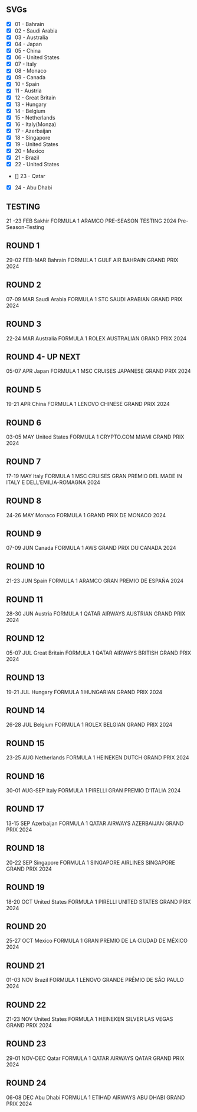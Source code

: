 ## SVGs
- [x] 01 - Bahrain
- [x] 02 - Saudi Arabia
- [x] 03 - Australia
- [x] 04 - Japan
- [x] 05 - China
- [x] 06 - United States
- [x] 07 - Italy
- [x] 08 - Monaco
- [x] 09 - Canada
- [x] 10 - Spain
- [x] 11 - Austria
- [x] 12 - Great Britain
- [x] 13 - Hungary
- [x] 14 - Belgium
- [x] 15 - Netherlands
- [x] 16 - Italy(Monza)
- [x] 17 - Azerbaijan
- [x] 18 - Singapore
- [x] 19 - United States
- [x] 20 - Mexico
- [x] 21 - Brazil
- [x]  22 - United States
- []  23 - Qatar
- [x]  24 - Abu Dhabi

## TESTING
21 -23 FEB
Sakhir
FORMULA 1 ARAMCO PRE-SEASON TESTING 2024
Pre-Season-Testing

## ROUND 1
29-02 FEB-MAR
Bahrain
FORMULA 1 GULF AIR BAHRAIN GRAND PRIX 2024

## ROUND 2
07-09 MAR
Saudi Arabia
FORMULA 1 STC SAUDI ARABIAN GRAND PRIX 2024

## ROUND 3
22-24 MAR
Australia
FORMULA 1 ROLEX AUSTRALIAN GRAND PRIX 2024

## ROUND 4- UP NEXT
05-07 APR
Japan
FORMULA 1 MSC CRUISES JAPANESE GRAND PRIX 2024

## ROUND 5
19-21 APR
China
FORMULA 1 LENOVO CHINESE GRAND PRIX 2024

## ROUND 6
03-05 MAY
United States
FORMULA 1 CRYPTO.COM MIAMI GRAND PRIX 2024

## ROUND 7
17-19 MAY
Italy
FORMULA 1 MSC CRUISES GRAN PREMIO DEL MADE IN ITALY E DELL'EMILIA-ROMAGNA 2024

## ROUND 8
24-26 MAY
Monaco
FORMULA 1 GRAND PRIX DE MONACO 2024

## ROUND 9
07-09 JUN
Canada
FORMULA 1 AWS GRAND PRIX DU CANADA 2024

## ROUND 10
21-23 JUN
Spain
FORMULA 1 ARAMCO GRAN PREMIO DE ESPAÑA 2024

## ROUND 11
28-30 JUN
Austria
FORMULA 1 QATAR AIRWAYS AUSTRIAN GRAND PRIX 2024

## ROUND 12
05-07 JUL
Great Britain
FORMULA 1 QATAR AIRWAYS BRITISH GRAND PRIX 2024

## ROUND 13
19-21 JUL
Hungary
FORMULA 1 HUNGARIAN GRAND PRIX 2024

## ROUND 14
26-28 JUL
Belgium
FORMULA 1 ROLEX BELGIAN GRAND PRIX 2024

## ROUND 15
23-25 AUG
Netherlands
FORMULA 1 HEINEKEN DUTCH GRAND PRIX 2024

## ROUND 16
30-01 AUG-SEP
Italy
FORMULA 1 PIRELLI GRAN PREMIO D’ITALIA 2024

## ROUND 17
13-15 SEP
Azerbaijan
FORMULA 1 QATAR AIRWAYS AZERBAIJAN GRAND PRIX 2024

## ROUND 18
20-22 SEP
Singapore
FORMULA 1 SINGAPORE AIRLINES SINGAPORE GRAND PRIX 2024

## ROUND 19
18-20 OCT
United States
FORMULA 1 PIRELLI UNITED STATES GRAND PRIX 2024

## ROUND 20
25-27 OCT
Mexico
FORMULA 1 GRAN PREMIO DE LA CIUDAD DE MÉXICO 2024

## ROUND 21
01-03 NOV
Brazil
FORMULA 1 LENOVO GRANDE PRÊMIO DE SÃO PAULO 2024

## ROUND 22
21-23 NOV
United States
FORMULA 1 HEINEKEN SILVER LAS VEGAS GRAND PRIX 2024

## ROUND 23
29-01 NOV-DEC
Qatar
FORMULA 1 QATAR AIRWAYS QATAR GRAND PRIX 2024

## ROUND 24
06-08 DEC
Abu Dhabi
FORMULA 1 ETIHAD AIRWAYS ABU DHABI GRAND PRIX 2024

